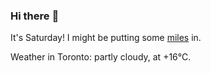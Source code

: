 ### Hi there :wave:

It's Saturday! I might be putting some [miles](https://www.strava.com/athletes/889963) in.

Weather in Toronto: partly cloudy, at +16°C.
